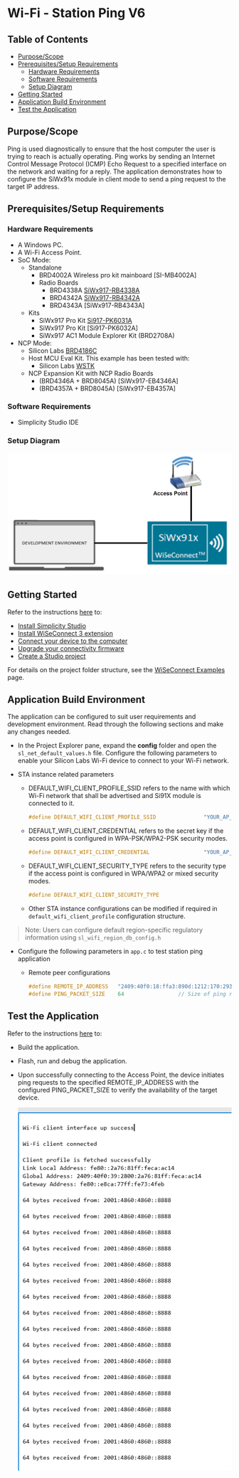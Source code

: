 # Wi-Fi - Station Ping V6

## Table of Contents

- [Purpose/Scope](#purposescope)
- [Prerequisites/Setup Requirements](#prerequisitessetup-requirements)
  - [Hardware Requirements](#hardware-requirements)
  - [Software Requirements](#software-requirements)
  - [Setup Diagram](#setup-diagram)
- [Getting Started](#getting-started)
- [Application Build Environment](#application-build-environment)
- [Test the Application](#test-the-application)

## Purpose/Scope

Ping is used diagnostically to ensure that the host computer the user is trying to reach is actually operating. Ping works by sending an Internet Control Message Protocol (ICMP) Echo Request to a specified interface on the network and waiting for a reply. The application demonstrates how to configure the SiWx91x module in client mode to send a ping request to the target IP address.

## Prerequisites/Setup Requirements

### Hardware Requirements

- A Windows PC.
- A Wi-Fi Access Point.
- SoC Mode:
  - Standalone
    - BRD4002A Wireless pro kit mainboard [SI-MB4002A]
    - Radio Boards 
  	  - BRD4338A [SiWx917-RB4338A](https://www.silabs.com/development-tools/wireless/wi-fi/siwx917-rb4338a-wifi-6-bluetooth-le-soc-radio-board?tab=overview)
      - BRD4342A [SiWx917-RB4342A](https://www.silabs.com/development-tools/wireless/wi-fi/siwx91x-rb4342a-wifi-6-bluetooth-le-soc-radio-board?tab=overview)
  	  - BRD4343A [SiWx917-RB4343A]
  - Kits
  	- SiWx917 Pro Kit [Si917-PK6031A](https://www.silabs.com/development-tools/wireless/wi-fi/siwx917-pro-kit?tab=overview)
  	- SiWx917 Pro Kit [Si917-PK6032A]
    - SiWx917 AC1 Module Explorer Kit (BRD2708A)
- NCP Mode:
  - Silicon Labs [BRD4186C](https://www.silabs.com/development-tools/wireless/xg24-rb4186c-efr32xg24-wireless-gecko-radio-board?tab=overview)
  - Host MCU Eval Kit. This example has been tested with:
    - Silicon Labs [WSTK](https://www.silabs.com/development-tools/wireless/wireless-pro-kit-mainboard?tab=overview)
  - NCP Expansion Kit with NCP Radio Boards
    - (BRD4346A + BRD8045A) [SiWx917-EB4346A]
    - (BRD4357A + BRD8045A) [SiWx917-EB4357A]

### Software Requirements

- Simplicity Studio IDE

### Setup Diagram

  ![Figure: Setup Diagram SoC and NCP Mode for Station Ping Example](resources/readme/stationpingsetupsoc_ncp.png)

## Getting Started

Refer to the instructions [here](https://docs.silabs.com/wiseconnect/latest/wiseconnect-getting-started/) to:

- [Install Simplicity Studio](https://docs.silabs.com/wiseconnect/latest/wiseconnect-developers-guide-developing-for-silabs-hosts/#install-simplicity-studio)
- [Install WiSeConnect 3 extension](https://docs.silabs.com/wiseconnect/latest/wiseconnect-developers-guide-developing-for-silabs-hosts/#install-the-wi-se-connect-3-extension)
- [Connect your device to the computer](https://docs.silabs.com/wiseconnect/latest/wiseconnect-developers-guide-developing-for-silabs-hosts/#connect-si-wx91x-to-computer)
- [Upgrade your connectivity firmware](https://docs.silabs.com/wiseconnect/latest/wiseconnect-developers-guide-developing-for-silabs-hosts/#update-si-wx91x-connectivity-firmware)
- [Create a Studio project](https://docs.silabs.com/wiseconnect/latest/wiseconnect-developers-guide-developing-for-silabs-hosts/#create-a-project)

For details on the project folder structure, see the [WiSeConnect Examples](https://docs.silabs.com/wiseconnect/latest/wiseconnect-examples/#example-folder-structure) page.

## Application Build Environment

The application can be configured to suit user requirements and development environment. Read through the following sections and make any changes needed.

- In the Project Explorer pane, expand the **config** folder and open the ``sl_net_default_values.h`` file. Configure the following parameters to enable your Silicon Labs Wi-Fi device to connect to your Wi-Fi network.

- STA instance related parameters

  - DEFAULT_WIFI_CLIENT_PROFILE_SSID refers to the name with which Wi-Fi network that shall be advertised and Si91X module is connected to it.
  
       ```c
       #define DEFAULT_WIFI_CLIENT_PROFILE_SSID               "YOUR_AP_SSID"      
       ```

  - DEFAULT_WIFI_CLIENT_CREDENTIAL refers to the secret key if the access point is configured in WPA-PSK/WPA2-PSK security modes.

       ```c
       #define DEFAULT_WIFI_CLIENT_CREDENTIAL                 "YOUR_AP_PASSPHRASE" 
       ```

  - DEFAULT_WIFI_CLIENT_SECURITY_TYPE refers to the security type if the access point is configured in WPA/WPA2 or mixed security modes.
 
     ```c
     #define DEFAULT_WIFI_CLIENT_SECURITY_TYPE                            SL_WIFI_WPA2 
     ```
  
  - Other STA instance configurations can be modified if required in `default_wifi_client_profile` configuration structure.

> Note: 
> Users can configure default region-specific regulatory information using `sl_wifi_region_db_config.h`

- Configure the following parameters in ``app.c`` to test station ping application

  - Remote peer configurations

      ```c
      #define REMOTE_IP_ADDRESS   "2409:40f0:18:ffa3:890d:1212:170:293e"    // Remote/Target Ipv6 address to ping
      #define PING_PACKET_SIZE    64                 // Size of ping request packet
      ```

## Test the Application

Refer to the instructions [here](https://docs.silabs.com/wiseconnect/latest/wiseconnect-getting-started/) to:

- Build the application.
- Flash, run and debug the application.
- Upon successfully connecting to the Access Point, the device initiates ping requests to the specified REMOTE_IP_ADDRESS with the configured PING_PACKET_SIZE to verify the availability of the target device.

  ![Station_Ping_Output](resources/readme/station_ping_output.png)
